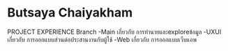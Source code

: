 # Butsaya Chaiyakham
PROJECT EXPERIENCE
Branch 
-Main เกี่ยวกับ การทำนายและexploreข้อมูล
-UXUI เกี่ยวกับ การออกแบบส่วนต่อประสานงานกับผู้ใช้
-Web เกี่ยวกับ การออกแบบเว็บแอพ 
